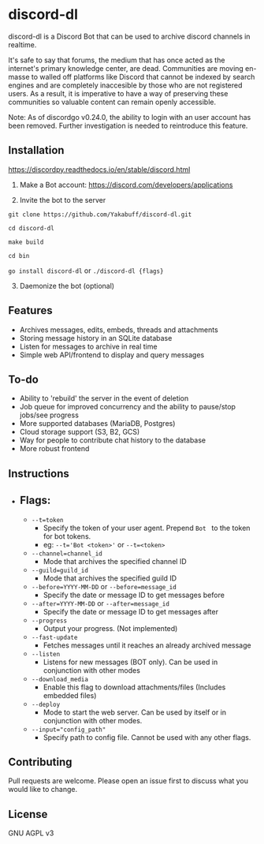# discord-dl

discord-dl is a Discord Bot that can be used to archive discord channels in realtime.  

It's safe to say that forums, the medium that has once acted as the internet's primary knowledge center, are dead.  Communities are moving en-masse to walled off platforms like Discord that cannot be indexed by search engines and are completely inaccesible by those who are not registered users.  As a result, it is imperative to have a way of preserving these communities so valuable content can remain openly accessible. 

Note: As of discordgo v0.24.0, the ability to login with an user account has been removed. Further investigation is needed to reintroduce this feature.

## Installation

https://discordpy.readthedocs.io/en/stable/discord.html
1) Make a Bot account: https://discord.com/developers/applications

2) Invite the bot to the server

```git clone https://github.com/Yakabuff/discord-dl.git```

```cd discord-dl```

```make build```

```cd bin```

```go install discord-dl``` or ```./discord-dl {flags}```

3) Daemonize the bot (optional)

## Features

- Archives messages, edits, embeds, threads and attachments
- Storing message history in an SQLite database
- Listen for messages to archive in real time
- Simple web API/frontend to display and query messages

## To-do

- Ability to 'rebuild' the server in the event of deletion
- Job queue for improved concurrency and the ability to pause/stop jobs/see progress
- More supported databases (MariaDB, Postgres)
- Cloud storage support (S3, B2, GCS)
- Way for people to contribute chat history to the database
- More robust frontend

## Instructions

- ## Flags: 
    - `--t=token` 
        - Specify the token of your user agent.  Prepend `Bot ` to the token for bot tokens. 
        - eg: `--t='Bot <token>'` or `--t=<token>`
    - `--channel=channel_id`
        - Mode that archives the specified channel ID
    - `--guild=guild_id`
        - Mode that archives the specified guild ID
    - `--before=YYYY-MM-DD` or `--before=message_id`
        - Specify the date or message ID to get messages before
    - `--after=YYYY-MM-DD` or `--after=message_id`
        - Specify the date or message ID to get messages after
    - `--progress`
        - Output your progress. (Not implemented)
    - `--fast-update`
        - Fetches messages until it reaches an already archived message
    - `--listen`
        - Listens for new messages (BOT only). Can be used in conjunction with other modes
    - `--download_media`
        - Enable this flag to download attachments/files (Includes embedded files)
    - `--deploy`
        - Mode to start the web server.  Can be used by itself or in conjunction with other modes.
    - `--input="config_path"`
        - Specify path to config file.  Cannot be used with any other flags.

## Contributing
Pull requests are welcome. Please open an issue first to discuss what you would like to change.

## License
GNU AGPL v3